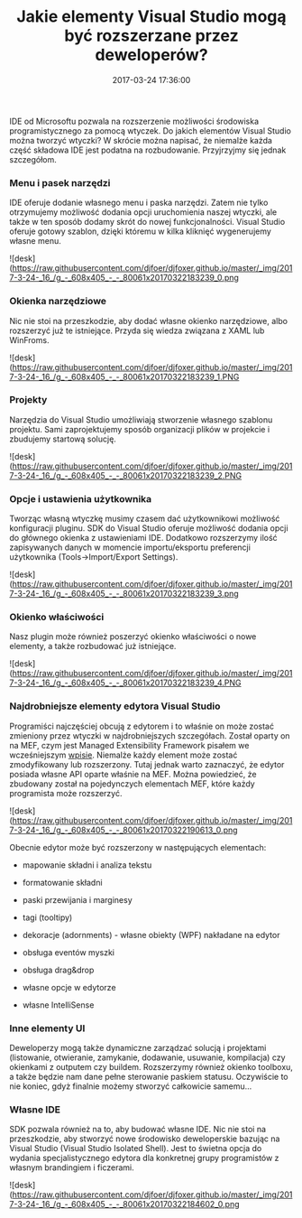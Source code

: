 ﻿---
layout:     post
title:      Jakie elementy Visual Studio mogą być rozszerzane przez deweloperów?
date:       2017-03-24 17:36:00
summary:    IDE od Microsoftu pozwala na rozszerzenie możliwości środowiska programistycznego za pomocą wtyczek. Do jakich elementów Visual Studio można tworzyć wtyczki? W skrócie można napisać, że niemalże każda część składowa IDE jest podatna na rozbudowanie. Przyjrzyjmy się jednak szczegółom.   Menu i pasek ...
categories: windows oprogramowanie programowanie
---



IDE od Microsoftu pozwala na rozszerzenie możliwości środowiska programistycznego za pomocą wtyczek. Do jakich elementów Visual Studio można tworzyć wtyczki? W skrócie można napisać, że niemalże każda część składowa IDE jest podatna na rozbudowanie. Przyjrzyjmy się jednak szczegółom.   



### Menu i pasek narzędzi


IDE oferuje dodanie własnego menu i paska narzędzi. Zatem nie tylko otrzymujemy możliwość dodania opcji uruchomienia naszej wtyczki, ale także w ten sposób dodamy skrót do nowej funkcjonalności. Visual Studio oferuje gotowy szablon, dzięki któremu w kilka kliknięć wygenerujemy własne menu.



![desk](https://raw.githubusercontent.com/djfoer/djfoxer.github.io/master/_img/2017-3-24-_16_/g_-_608x405_-_-_80061x20170322183239_0.png





### Okienka narzędziowe


Nic nie stoi na przeszkodzie, aby dodać własne okienko narzędziowe, albo rozszerzyć już te istniejące. Przyda się wiedza związana z XAML lub WinFroms.  



![desk](https://raw.githubusercontent.com/djfoer/djfoxer.github.io/master/_img/2017-3-24-_16_/g_-_608x405_-_-_80061x20170322183239_1.PNG





### Projekty


Narzędzia do Visual Studio umożliwiają stworzenie własnego szablonu projektu. Sami zaprojektujemy sposób organizacji plików w projekcie i zbudujemy startową solucję.



![desk](https://raw.githubusercontent.com/djfoer/djfoxer.github.io/master/_img/2017-3-24-_16_/g_-_608x405_-_-_80061x20170322183239_2.PNG





### Opcje i ustawienia użytkownika


Tworząc własną wtyczkę musimy czasem dać użytkownikowi możliwość konfiguracji pluginu. SDK do Visual Studio oferuje możliwość dodania opcji do głównego okienka z ustawieniami IDE. Dodatkowo rozszerzymy ilość zapisywanych danych w momencie importu/eksportu preferencji użytkownika (Tools-&gt;Import/Export Settings).



![desk](https://raw.githubusercontent.com/djfoer/djfoxer.github.io/master/_img/2017-3-24-_16_/g_-_608x405_-_-_80061x20170322183239_3.png





### Okienko właściwości


Nasz plugin może również poszerzyć okienko właściwości o nowe elementy, a także rozbudować już istniejące.



![desk](https://raw.githubusercontent.com/djfoer/djfoxer.github.io/master/_img/2017-3-24-_16_/g_-_608x405_-_-_80061x20170322183239_4.PNG









### Najdrobniejsze elementy edytora Visual Studio


Programiści najczęściej obcują z edytorem i to właśnie on może zostać zmieniony przez wtyczki w najdrobniejszych szczegółach. Został oparty on na MEF, czym jest Managed Extensibility Framework pisałem we wcześniejszym [wpisie](https://www.dobreprogramy.pl/djfoxer/Managed-Extensibility-Framework-system-pluginow-do-aplikacji-.NET-od-Microsoftu,80021.html). Niemalże każdy element może zostać zmodyfikowany lub rozszerzony. Tutaj jednak warto zaznaczyć, że edytor posiada własne API oparte właśnie na MEF. Można powiedzieć, że zbudowany został na pojedynczych elementach MEF, które każdy programista może rozszerzyć.



![desk](https://raw.githubusercontent.com/djfoer/djfoxer.github.io/master/_img/2017-3-24-_16_/g_-_608x405_-_-_80061x20170322190613_0.png



Obecnie edytor może być rozszerzony w następujących elementach:


  * mapowanie składni i analiza tekstu


  * formatowanie składni


  * paski przewijania i marginesy


  * tagi (tooltipy)


  * dekoracje (adornments) - własne obiekty (WPF) nakładane na edytor


  * obsługa eventów myszki


  * obsługa drag&amp;drop


  * własne opcje w edytorze


  * własne IntelliSense






### Inne elementy UI


Deweloperzy mogą także dynamiczne zarządzać solucją i projektami (listowanie, otwieranie, zamykanie, dodawanie, usuwanie, kompilacja) czy okienkami z outputem czy buildem. Rozszerzymy również okienko toolboxu, a także będzie nam dane pełne sterowanie paskiem statusu. Oczywiście to nie koniec, gdyż finalnie możemy stworzyć całkowicie samemu...





### Własne IDE


SDK pozwala również na to, aby budować własne IDE. Nic nie stoi na przeszkodzie, aby stworzyć nowe środowisko deweloperskie bazując na Visual Studio (Visual Studio Isolated Shell). Jest to świetna opcja do wydania specjalistycznego edytora dla konkretnej grupy programistów z własnym brandingiem i ficzerami.



![desk](https://raw.githubusercontent.com/djfoer/djfoxer.github.io/master/_img/2017-3-24-_16_/g_-_608x405_-_-_80061x20170322184602_0.png


